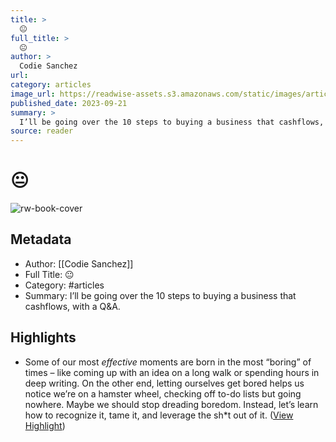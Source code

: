 ```yaml
---
title: >
  😐
full_title: >
  😐
author: >
  Codie Sanchez
url: 
category: articles
image_url: https://readwise-assets.s3.amazonaws.com/static/images/article3.5c705a01b476.png
published_date: 2023-09-21
summary: >
  I’ll be going over the 10 steps to buying a business that cashflows, with a Q&A.
source: reader
---
```

# 😐

![rw-book-cover](https://readwise-assets.s3.amazonaws.com/static/images/article3.5c705a01b476.png)

## Metadata
- Author: [[Codie Sanchez]]
- Full Title: 😐
- Category: #articles
- Summary: I’ll be going over the 10 steps to buying a business that cashflows, with a Q&A.

## Highlights
- Some of our most *effective* moments are born in the most “boring” of times – like coming up with an idea on a long walk or spending hours in deep writing.
  On the other end, letting ourselves get bored helps us notice we’re on a hamster wheel, checking off to-do lists but going nowhere.
  Maybe we should stop dreading boredom. Instead, let’s learn how to recognize it, tame it, and leverage the sh*t out of it. ([View Highlight](https://read.readwise.io/read/01hb721612s0scakxqw8skzf8n))


